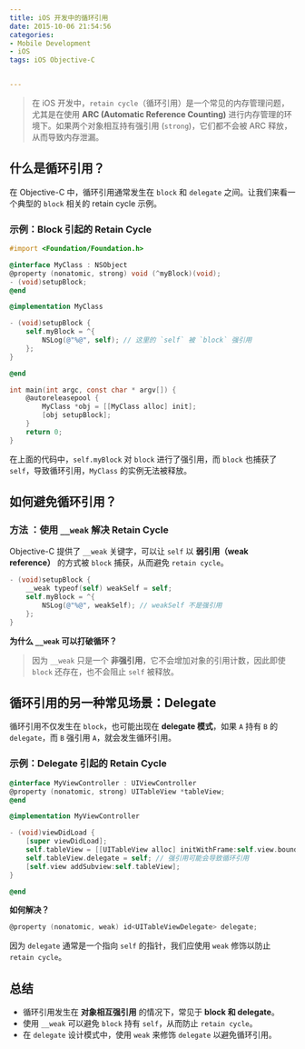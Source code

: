```yaml
---
title: iOS 开发中的循环引用
date: 2015-10-06 21:54:56
categories: 
- Mobile Development 
- iOS
tags: iOS Objective-C


---
```




> 在 iOS 开发中，`retain cycle`（循环引用）是一个常见的内存管理问题，尤其是在使用 **ARC (Automatic Reference Counting)** 进行内存管理的环境下。如果两个对象相互持有强引用 (`strong`)，它们都不会被 ARC 释放，从而导致内存泄漏。



## 什么是循环引用？

在 Objective-C 中，循环引用通常发生在 `block` 和 `delegate` 之间。让我们来看一个典型的 `block` 相关的 retain cycle 示例。

### 示例：Block 引起的 Retain Cycle

```objective-c
#import <Foundation/Foundation.h>

@interface MyClass : NSObject
@property (nonatomic, strong) void (^myBlock)(void);
- (void)setupBlock;
@end

@implementation MyClass

- (void)setupBlock {
    self.myBlock = ^{
        NSLog(@"%@", self); // 这里的 `self` 被 `block` 强引用
    };
}

@end

int main(int argc, const char * argv[]) {
    @autoreleasepool {
        MyClass *obj = [[MyClass alloc] init];
        [obj setupBlock];
    }
    return 0;
}
```

在上面的代码中，`self.myBlock` 对 `block` 进行了强引用，而 `block` 也捕获了 `self`，导致循环引用，`MyClass` 的实例无法被释放。

## 如何避免循环引用？

### **方法 ：使用 `__weak` 解决 Retain Cycle**

Objective-C 提供了 `__weak` 关键字，可以让 `self` 以 **弱引用（weak reference）** 的方式被 `block` 捕获，从而避免 `retain cycle`。

```objective-c
- (void)setupBlock {
    __weak typeof(self) weakSelf = self;
    self.myBlock = ^{
        NSLog(@"%@", weakSelf); // weakSelf 不是强引用
    };
}
```

**为什么 `__weak` 可以打破循环？**

> 因为 `__weak` 只是一个 **非强引用**，它不会增加对象的引用计数，因此即使 `block` 还存在，也不会阻止 `self` 被释放。

## **循环引用的另一种常见场景：Delegate**

循环引用不仅发生在 `block`，也可能出现在 **delegate 模式**，如果 `A` 持有 `B` 的 `delegate`，而 `B` 强引用 `A`，就会发生循环引用。

### **示例：Delegate 引起的 Retain Cycle**

```objective-c
@interface MyViewController : UIViewController
@property (nonatomic, strong) UITableView *tableView;
@end

@implementation MyViewController

- (void)viewDidLoad {
    [super viewDidLoad];
    self.tableView = [[UITableView alloc] initWithFrame:self.view.bounds];
    self.tableView.delegate = self; // 强引用可能会导致循环引用
    [self.view addSubview:self.tableView];
}

@end
```

**如何解决？**

```objective-c
@property (nonatomic, weak) id<UITableViewDelegate> delegate;
```

因为 `delegate` 通常是一个指向 `self` 的指针，我们应使用 `weak` 修饰以防止 `retain cycle`。

## **总结**

- 循环引用发生在 **对象相互强引用** 的情况下，常见于 **block 和 delegate**。
- 使用 `__weak` 可以避免 `block` 持有 `self`，从而防止 `retain cycle`。
- 在 `delegate` 设计模式中，使用 `weak` 来修饰 `delegate` 以避免循环引用。

